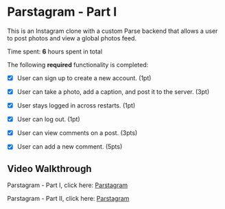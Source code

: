 # Parstagram - Part I

This is an Instagram clone with a custom Parse backend that allows a user to post photos and view a global photos feed.

Time spent: **6** hours spent in total

The following **required** functionality is completed:

- [x] User can sign up to create a new account. (1pt)
- [x] User can take a photo, add a caption, and post it to the server. (3pt)
- [x] User stays logged in across restarts. (1pt)
- [x] User can log out. (1pt)
- [x] User can view comments on a post. (3pts)
- [x] User can add a new comment. (5pts)




## Video Walkthrough

Parstagram - Part I, click here: <a href="https://app-screenshots-jose-alarcon-chacon.s3.us-east-2.amazonaws.com/Parstgram-1.gif">Parstagram</a>

Parstagram - Part II, click here: <a href="https://app-screenshots-jose-alarcon-chacon.s3.us-east-2.amazonaws.com/Parstgram-2.gif">Parstagram</a>

